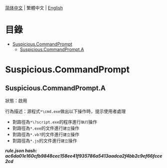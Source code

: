 


  
[简体中文](README.md) | 繁體中文 | [English](README_en_us.md)  
  

目錄
==

* [Suspicious.CommandPrompt](#suspiciouscommandprompt)
	* [Suspicious.CommandPrompt.A](#suspiciouscommandprompta)

# Suspicious.CommandPrompt

## Suspicious.CommandPrompt.A
  
狀態：啟用

行為描述：源程式`*\cmd.exe`做出以下操作時，提示使用者處理
- 對路徑為`*\?script.exe`的程序進行`執行`操作
- 對路徑為`*.exe`的文件進行`建立`操作
- 對路徑為`*.vb?`的文件進行`建立`操作
- 對路徑為`*.js`的文件進行`建立`操作
  
***rule.json hash: ac6da01e160cfb9848cec158ee41f935786a5413aadca2f4bb2c9ef66fcce2cd***